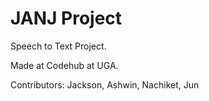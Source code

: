 # JANJ Project
Speech to Text Project. 

Made at Codehub at UGA. 

Contributors: Jackson, Ashwin, Nachiket, Jun
